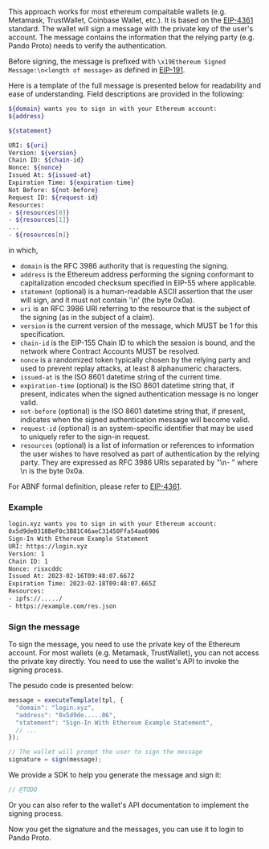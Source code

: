 This approach works for most ethereum compaitable wallets (e.g. Metamask, TrustWallet, Coinbase Wallet, etc.). It is based on the [EIP-4361](https://eips.ethereum.org/EIPS/eip-4361) standard. The wallet will sign a message with the private key of the user's account. The message contains the information that the relying party (e.g. Pando Proto) needs to verify the authentication.

Before signing, the message is prefixed with `\x19Ethereum Signed Message:\n<length of message>` as defined in [EIP-191](https://eips.ethereum.org/EIPS/eip-191).

Here is a template of the full message is presented below for readability and ease of understanding. Field descriptions are provided in the following:

```bash
${domain} wants you to sign in with your Ethereum account:
${address}

${statement}

URI: ${uri}
Version: ${version}
Chain ID: ${chain-id}
Nonce: ${nonce}
Issued At: ${issued-at}
Expiration Time: ${expiration-time}
Not Before: ${not-before}
Request ID: ${request-id}
Resources:
- ${resources[0]}
- ${resources[1]}
...
- ${resources[n]}
```

in which, 

- `domain` is the RFC 3986 authority that is requesting the signing.
- `address` is the Ethereum address performing the signing conformant to capitalization encoded checksum specified in EIP-55 where applicable.
- `statement` (optional) is a human-readable ASCII assertion that the user will sign, and it must not contain '\n' (the byte 0x0a).
- `uri` is an RFC 3986 URI referring to the resource that is the subject of the signing (as in the subject of a claim).
- `version` is the current version of the message, which MUST be 1 for this specification.
- `chain-id` is the EIP-155 Chain ID to which the session is bound, and the network where Contract Accounts MUST be resolved.
- `nonce` is a randomized token typically chosen by the relying party and used to prevent replay attacks, at least 8 alphanumeric characters.
- `issued-at` is the ISO 8601 datetime string of the current time.
- `expiration-time` (optional) is the ISO 8601 datetime string that, if present, indicates when the signed authentication message is no longer valid.
- `not-before` (optional) is the ISO 8601 datetime string that, if present, indicates when the signed authentication message will become valid.
- `request-id` (optional) is an system-specific identifier that may be used to uniquely refer to the sign-in request.
- `resources` (optional) is a list of information or references to information the user wishes to have resolved as part of authentication by the  relying party. They are expressed as RFC 3986 URIs separated by "\n- " where \n is the byte 0x0a.

For ABNF formal definition, please refer to [EIP-4361](https://eips.ethereum.org/EIPS/eip-4361).

### Example

```bash
login.xyz wants you to sign in with your Ethereum account:
0x5d9de0318BeF0c3B81C46aeC31450Ffa54aa6906
Sign-In With Ethereum Example Statement
URI: https://login.xyz
Version: 1
Chain ID: 1
Nonce: risxcddc
Issued At: 2023-02-16T09:48:07.667Z
Expiration Time: 2023-02-18T09:48:07.665Z
Resources:
- ipfs://...../
- https://example.com/res.json
```

### Sign the message

To sign the message, you need to use the private key of the Ethereum account. For most wallets (e.g. Metamask, TrustWallet), you can not access the private key directly. You need to use the wallet's API to invoke the signing process.

The pesudo code is presented below:

```js
message = executeTemplate(tpl, {
  "domain": "login.xyz",
  "address": "0x5d9de.....06",
  "statement": "Sign-In With Ethereum Example Statement",
  // ...
});

// The wallet will prompt the user to sign the message
signature = sign(message);
```

We provide a SDK to help you generate the message and sign it:

```js
// @TODO
```

Or you can also refer to the wallet's API documentation to implement the signing process.

Now you get the signature and the messages, you can use it to login to Pando Proto.
